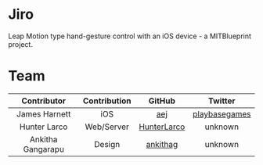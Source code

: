 Jiro
====

Leap Motion type hand-gesture control with an iOS device - a MITBlueprint project.

Team
===

|    Contributor    |   Contribution    |                         GitHub                        |                       Twitter                      |
|:-----------------:|:-----------------:|:-----------------------------------------------------:|:--------------------------------------------------:|
|   James Harnett   |  iOS  |     [aej](https://github.com/aej)   | [playbasegames](https://twitter.com/playbasegames) |
|  Hunter Larco   | Web/Server |      [HunterLarco](https://github.com/HunterLarco)      | unknown |
|  Ankitha Gangarapu   | Design |      [ankithag](https://github.com/ankithag)      | unknown |

